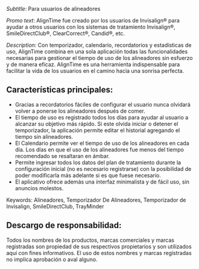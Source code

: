 
_Subtitle_:
Para usuarios de alineadores

_Promo text_:
AlignTime fue creado por los usuarios de Invisalign® para ayudar a otros usuarios con los sistemas de tratamiento Invisalign®, SmileDirectClub®, ClearCorrect®, Candid®, etc.

_Description_: 
Con temporizador, calendario, recordatorios y estadísticas de uso, AlignTime combina en una sola aplicación todas las funcionalidades necesarias para gestionar el tiempo de uso de los alineadores sin esfuerzo y de manera eficaz. AlignTime es una herramienta indispensable para facilitar la vida de los usuarios en el camino hacia una sonrisa perfecta.

## Características principales:

- Gracias a recordatorios fáciles de configurar el usuario nunca olvidará volver a ponerse los alineadores después de comer.
- El tiempo de uso es registrado todos los días para ayudar al usuario a alcanzar su objetivo más rápido. Si este olvida iniciar o detener el temporizador, la aplicación permite editar el historial agregando el tiempo sin alineadores.
- El Calendario permite ver el tiempo de uso de los alineadores en cada día. Los días en que el uso de los alineadores fue menos del tiempo recomendado se resaltaran en ámbar.
- Permite ingresar todos los datos del plan de tratamiento durante la configuración inicial (no es necesario registrarse) con la posibilidad de poder modificarla más adelante si es que fuese necesario.
- El aplicativo ofrece además una interfaz minimalista y de fácil uso, sin anuncios molestos.

Keywords: Alineadores, Temporizador De Alineadores, Temporizador de Invisalign, SmileDirectClub, TrayMinder


## Descargo de responsabilidad:
Todos los nombres de los productos, marcas comerciales y marcas registradas son propiedad de sus respectivos propietarios y son utilizados aquí con fines informativos. El uso de estos nombres y marcas registradas no implica aprobación o aval alguno.
